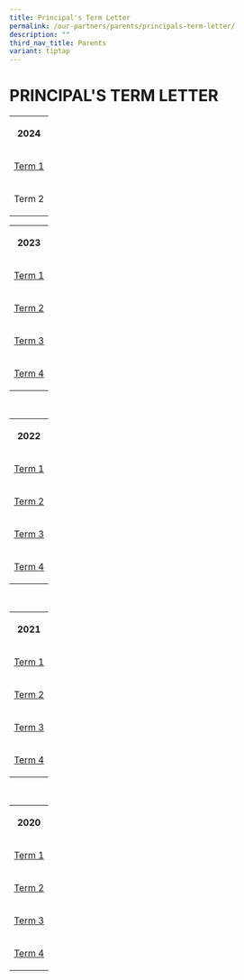 ```yaml
---
title: Principal's Term Letter
permalink: /our-partners/parents/principals-term-letter/
description: ""
third_nav_title: Parents
variant: tiptap
---
```

<h1><strong>PRINCIPAL'S TERM LETTER</strong></h1>
<table>
<tbody>
<tr>
<th rowspan="1" colspan="1">
<p>2024</p>
</th>
</tr>
<tr>
<td rowspan="1" colspan="1">
<p><a href="/files/Term Letters/2024/term 1 letter 2024.pdf" rel="noopener noreferrer nofollow" target="_blank">Term 1</a>
</p>
</td>
</tr>
<tr>
<td rowspan="1" colspan="1">
<p>Term 2</p>
</td>
</tr>
</tbody>
</table>
<table>
<tbody>
<tr>
<th rowspan="1" colspan="1">
<p><strong>2023</strong>
</p>
</th>
</tr>
<tr>
<td rowspan="1" colspan="1">
<p><a href="/files/Term%20Letters/2023/2023%20Term%201%20Letter.pdf" rel="noopener noreferrer nofollow" target="_blank"><u>Term 1</u></a>
</p>
</td>
</tr>
<tr>
<td rowspan="1" colspan="1">
<p><a href="/files/Term%20Letters/2023/2023_Term_2_Letter.pdf" rel="noopener noreferrer nofollow" target="_blank"><u>Term 2</u></a>
</p>
</td>
</tr>
<tr>
<td rowspan="1" colspan="1">
<p><a href="/files/Term%20Letters/2023/2023%20term%203%20letter_revised.pdf" rel="noopener noreferrer nofollow" target="_blank"><u>Term 3</u></a>
</p>
</td>
</tr>
<tr>
<td rowspan="1" colspan="1">
<p><a href="/files/Term%20Letters/2023/2023%20term%204%20letter.pdf" rel="noopener noreferrer nofollow" target="_blank"><u>Term 4</u></a>
</p>
</td>
</tr>
</tbody>
</table>
<p>
<br>
</p>
<table>
<tbody>
<tr>
<th rowspan="1" colspan="1">
<p><strong>2022</strong>
</p>
</th>
</tr>
<tr>
<td rowspan="1" colspan="1">
<p><a href="/files/Term%20Letters/2022/2022%20Term%201%20Letter.pdf" rel="noopener noreferrer nofollow" target="_blank"><u>Term 1</u></a>
</p>
</td>
</tr>
<tr>
<td rowspan="1" colspan="1">
<p><a href="/files/Term%20Letters/2022/2022%20Term%202%20Letter.pdf" rel="noopener noreferrer nofollow" target="_blank"><u>Term 2</u></a>
</p>
</td>
</tr>
<tr>
<td rowspan="1" colspan="1">
<p><a href="/files/Term%20Letters/2022/2022%20Term%203%20Letter.pdf" rel="noopener noreferrer nofollow" target="_blank"><u>Term 3</u></a>
</p>
</td>
</tr>
<tr>
<td rowspan="1" colspan="1">
<p><a href="/files/Term%20Letters/2022/2022%20Term%204%20Letter.pdf" rel="noopener noreferrer nofollow" target="_blank"><u>Term 4</u></a>
</p>
</td>
</tr>
</tbody>
</table>
<p>
<br>
</p>
<table>
<tbody>
<tr>
<th rowspan="1" colspan="1">
<p><strong>2021</strong>
</p>
</th>
</tr>
<tr>
<td rowspan="1" colspan="1">
<p><a href="/files/Term%20Letters/2021/2021%20Term%201%20letter.pdf" rel="noopener noreferrer nofollow" target="_blank"><u>Term 1</u></a>
</p>
</td>
</tr>
<tr>
<td rowspan="1" colspan="1">
<p><a href="/files/Term%20Letters/2021/Term%202%20Letter_2021.pdf" rel="noopener noreferrer nofollow" target="_blank"><u>Term 2</u></a>
</p>
</td>
</tr>
<tr>
<td rowspan="1" colspan="1">
<p><a href="/files/Term%20Letters/2021/Term%203%20letter_2021.pdf" rel="noopener noreferrer nofollow" target="_blank"><u>Term 3</u></a>
</p>
</td>
</tr>
<tr>
<td rowspan="1" colspan="1">
<p><a href="/files/Term%20Letters/2021/Term%204%20Letter%202021.pdf" rel="noopener noreferrer nofollow" target="_blank"><u>Term 4</u></a>
</p>
</td>
</tr>
</tbody>
</table>
<p>
<br>
</p>
<table>
<tbody>
<tr>
<th rowspan="1" colspan="1">
<p><strong>2020</strong>
</p>
</th>
</tr>
<tr>
<td rowspan="1" colspan="1">
<p><a href="/files/Term%20Letters/2020/Term%201%20letter_2020.pdf" rel="noopener noreferrer nofollow" target="_blank"><u>Term 1</u></a>
</p>
</td>
</tr>
<tr>
<td rowspan="1" colspan="1">
<p><a href="/files/Term%20Letters/2020/Term%202%20letter_2020.pdf" rel="noopener noreferrer nofollow" target="_blank"><u>Term 2</u></a>
</p>
</td>
</tr>
<tr>
<td rowspan="1" colspan="1">
<p><a href="/files/Term%20Letters/2020/Term%203%20letter_2020.pdf" rel="noopener noreferrer nofollow" target="_blank"><u>Term 3</u></a>
</p>
</td>
</tr>
<tr>
<td rowspan="1" colspan="1">
<p><a href="/files/Term%20Letters/2020/Term%204%20letter_2020.pdf" rel="noopener noreferrer nofollow" target="_blank"><u>Term 4</u></a>
</p>
</td>
</tr>
</tbody>
</table>
<p></p>